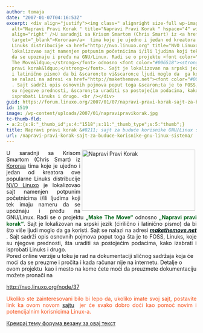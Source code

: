 ```yaml
---
author: tomaja
date: "2007-01-07T04:16:53Z"
excerpt: <div align="justify"><img class=" alignright size-full wp-image-1518" src="https://linuxo.org/wp-content/uploads/2007/01/napravipravikorak.jpg"
  alt="Napravi Pravi Korak " title="Napravi Pravi Korak " hspace="4" width="300" height="161"
  align="right" />U saradnji sa Krisom Smartom (Chris Smart) iz <a href="http://www.kororaa.org"
  target="_blank">Kororaa</a>  tima koje je ujedno i jedan od kreatora ove popularne
  Linuks distribucije <a href="http://nvo.linuxo.org" title="NVO Linuxo ">NVO Linuxo</a>  je
  lokalizovao sajt namenjen potpunim početnicima i/ili ljudima koji tek imaju nameru
  da se upoznaju i pređu na GNU/Linux. Radi se o projektu <font color="#006518"><strong>&bdquo;Make
  The Move&ldquo;</strong></font> odnosno <font color="#006518"><strong>&bdquo;Napravi
  pravi korak&ldquo;</strong></font>. Sajt je lokalizovan na srpski jezik (ćirilično
  i latinično pismo) da bi &scaron;to vi&scaron;e ljudi moglo da  ga koristi. Sajt
  se nalazi na adresi <a href="http://makethemove.net"><font color="#001414"><em><strong>makethemove.net</strong></em></font></a>
  . Sajt sadrži opis osnovnih pojmova poput toga &scaron;ta je to FOSS, Linuks, koje
  su njegove prednosti, &scaron;ta uraditi sa postojećim podacima, kako izabrati i
  isprobati Linuks i drugo. <br /></div>
guid: https://forum.linuxo.org/2007/01/07/napravi-pravi-korak-sajt-za-buduce-korisnike-gnu-linux-sistema/
id: 1519
image: /wp-content/uploads/2007/01/napravipravikorak.jpg
tc-thumb-fld:
- a:2:{s:9:"_thumb_id";s:4:"1518";s:11:"_thumb_type";s:5:"thumb";}
title: Napravi pravi korak &#8211; sajt za buduće korisnike GNU/Linux sistema
url: /napravi-pravi-korak-sajt-za-buduce-korisnike-gnu-linux-sistema/
---
```

<div align="justify">
  <img class=" alignright size-full wp-image-1518" src="https://linuxo.org/wp-content/uploads/2007/01/napravipravikorak.jpg" alt="Napravi Pravi Korak " title="Napravi Pravi Korak " hspace="4" width="300" height="161" align="right" />U saradnji sa Krisom Smartom (Chris Smart) iz <a href="http://www.kororaa.org" target="_blank">Kororaa</a> tima koje je ujedno i jedan od kreatora ove popularne Linuks distribucije <a href="http://nvo.linuxo.org" title="NVO Linuxo ">NVO Linuxo</a> je lokalizovao sajt namenjen potpunim početnicima i/ili ljudima koji tek imaju nameru da se upoznaju i pređu na GNU/Linux. Radi se o projektu <font color="#006518"><strong>&bdquo;Make The Move&ldquo;</strong></font> odnosno <font color="#006518"><strong>&bdquo;Napravi pravi korak&ldquo;</strong></font>. Sajt je lokalizovan na srpski jezik (ćirilično i latinično pismo) da bi &scaron;to vi&scaron;e ljudi moglo da ga koristi. Sajt se nalazi na adresi <a href="http://makethemove.net"><font color="#001414"><em><strong>makethemove.net</strong></em></font></a> . Sajt sadrži opis osnovnih pojmova poput toga &scaron;ta je to FOSS, Linuks, koje su njegove prednosti, &scaron;ta uraditi sa postojećim podacima, kako izabrati i isprobati Linuks i drugo.
</div>

<!--break-->Pored online verzije u toku je rad na dokumentaciji sličnog sadržaja koja će moći da se preuzme i pročita i kada računar nije na internetu. Detalje o ovom projektu&nbsp; kao i mesto na kome ćete moći da preuzmete dokumentaciju možete pronači na 

<http://nvo.linuxo.org/node/37>&nbsp;

<p align="justify">
  <font color="#f65018">Ukoliko ste zainteresovani bilo bi lepo da, ukoliko imate svoj sajt, postavite link ka ovom novom <a href="http://makethemove.net" title="Make The Move - link koji možete postaviti i na svoj sajt ! ">sajtu</a>&nbsp; jer će svako dobro doći kao pomoć novim i potencijalnim korisnicima Linux-a.</font>&nbsp;
</p>

[Креирај тему форума везану за овај текст](https://linuxo.org/nova-tema-na-forumu/?se_pid=1519)
